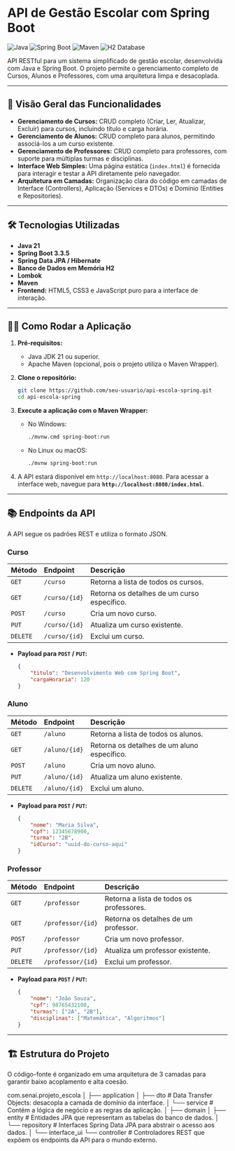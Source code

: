 # API de Gestão Escolar com Spring Boot

![Java](https://img.shields.io/badge/Java-21-blue.svg) ![Spring Boot](https://img.shields.io/badge/Spring_Boot-3.3.5-brightgreen.svg) ![Maven](https://img.shields.io/badge/Maven-4.0.0-red.svg) ![H2 Database](https://img.shields.io/badge/Database-H2-orange.svg)

API RESTful para um sistema simplificado de gestão escolar, desenvolvida com Java e Spring Boot. O projeto permite o gerenciamento completo de Cursos, Alunos e Professores, com uma arquitetura limpa e desacoplada.

---

## 🚀 Visão Geral das Funcionalidades

* **Gerenciamento de Cursos:** CRUD completo (Criar, Ler, Atualizar, Excluir) para cursos, incluindo título e carga horária.
* **Gerenciamento de Alunos:** CRUD completo para alunos, permitindo associá-los a um curso existente.
* **Gerenciamento de Professores:** CRUD completo para professores, com suporte para múltiplas turmas e disciplinas.
* **Interface Web Simples:** Uma página estática (`index.html`) é fornecida para interagir e testar a API diretamente pelo navegador.
* **Arquitetura em Camadas:** Organização clara do código em camadas de Interface (Controllers), Aplicação (Services e DTOs) e Domínio (Entities e Repositories).

---

## 🛠️ Tecnologias Utilizadas

* **Java 21**
* **Spring Boot 3.3.5**
* **Spring Data JPA / Hibernate**
* **Banco de Dados em Memória H2**
* **Lombok**
* **Maven**
* **Frontend:** HTML5, CSS3 e JavaScript puro para a interface de interação.

---

## 🏃‍♀️ Como Rodar a Aplicação

1.  **Pré-requisitos:**
    * Java JDK 21 ou superior.
    * Apache Maven (opcional, pois o projeto utiliza o Maven Wrapper).

2.  **Clone o repositório:**
    ```bash
    git clone https://github.com/seu-usuario/api-escola-spring.git
    cd api-escola-spring
    ```

3.  **Execute a aplicação com o Maven Wrapper:**
    * No Windows:
        ```bash
        ./mvnw.cmd spring-boot:run
        ```
    * No Linux ou macOS:
        ```bash
        ./mvnw spring-boot:run
        ```

4.  A API estará disponível em `http://localhost:8080`. Para acessar a interface web, navegue para **`http://localhost:8080/index.html`**.

---

## 📚 Endpoints da API

A API segue os padrões REST e utiliza o formato JSON.

### **Curso**
| Método | Endpoint | Descrição |
| :--- | :--- | :--- |
| `GET` | `/curso` | Retorna a lista de todos os cursos. |
| `GET` | `/curso/{id}` | Retorna os detalhes de um curso específico. |
| `POST` | `/curso` | Cria um novo curso. |
| `PUT` | `/curso/{id}` | Atualiza um curso existente. |
| `DELETE`| `/curso/{id}` | Exclui um curso. |

* **Payload para `POST` / `PUT`:**
    ```json
    {
        "titulo": "Desenvolvimento Web com Spring Boot",
        "cargaHoraria": 120
    }
    ```

### **Aluno**
| Método | Endpoint | Descrição |
| :--- | :--- | :--- |
| `GET` | `/aluno` | Retorna a lista de todos os alunos. |
| `GET` | `/aluno/{id}` | Retorna os detalhes de um aluno específico. |
| `POST` | `/aluno` | Cria um novo aluno. |
| `PUT` | `/aluno/{id}` | Atualiza um aluno existente. |
| `DELETE`| `/aluno/{id}` | Exclui um aluno. |

* **Payload para `POST` / `PUT`:**
    ```json
    {
        "nome": "Maria Silva",
        "cpf": 12345678900,
        "turma": "2B",
        "idCurso": "uuid-do-curso-aqui"
    }
    ```

### **Professor**
| Método | Endpoint | Descrição |
| :--- | :--- | :--- |
| `GET` | `/professor` | Retorna a lista de todos os professores. |
| `GET` | `/professor/{id}`| Retorna os detalhes de um professor. |
| `POST` | `/professor` | Cria um novo professor. |
| `PUT` | `/professor/{id}` | Atualiza um professor existente. |
| `DELETE`| `/professor/{id}`| Exclui um professor. |

* **Payload para `POST` / `PUT`:**
    ```json
    {
        "nome": "João Souza",
        "cpf": 98765432100,
        "turmas": ["2A", "2B"],
        "disciplinas": ["Matemática", "Algoritmos"]
    }
    ```

---

## 🏗️ Estrutura do Projeto

O código-fonte é organizado em uma arquitetura de 3 camadas para garantir baixo acoplamento e alta coesão.

com.senai.projeto_escola
│
├── application
│   ├── dto         # Data Transfer Objects: desacopla a camada de domínio da interface.
│   └── service     # Contém a lógica de negócio e as regras da aplicação.
│
├── domain
│   ├── entity      # Entidades JPA que representam as tabelas do banco de dados.
│   └── repository  # Interfaces Spring Data JPA para abstrair o acesso aos dados.
│
└── interface_ui
└── controller  # Controladores REST que expõem os endpoints da API para o mundo externo.
